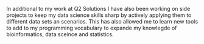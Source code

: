 In additional to my work at Q2 Solutions I have also been working on side projects to keep my data science skills sharp by actively applying them to different data sets an scenarios.
This has also allowed me to learn new tools to add to my programming vocabulary to expande my knowlegde of bioinformatics, data sceince and statistics.

